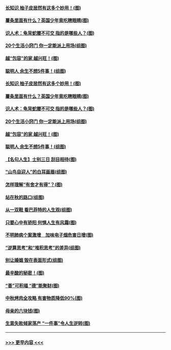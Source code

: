 #### [长知识 柚子皮居然有这多个妙用！(图)](../pages/p8/907425.md?t=09171911) 
#### [薯条里面有什么？英国少年竟吃瞎眼睛(图)](../pages/p8/907381.md?t=09171911) 
#### [识人术：龟背蛇腰不可交 指的是哪些人？(图)](../pages/p8/907503.md?t=09171911) 
#### [20个生活小窍门 你一定能派上用场(组图)](../pages/p8/907510.md?t=09171911) 
#### [越“包容”的家 越兴旺！(图)](../pages/p8/907328.md?t=09171911) 
#### [聪明人 余生不想5件事！(组图)](../pages/p8/907364.md?t=09171911) 
#### [长知识 柚子皮居然有这多个妙用！(图)](../pages/p8/907425.md?t=09171911) 
#### [薯条里面有什么？英国少年竟吃瞎眼睛(图)](../pages/p8/907381.md?t=09171911) 
#### [识人术：龟背蛇腰不可交 指的是哪些人？(图)](../pages/p8/907503.md?t=09171911) 
#### [20个生活小窍门 你一定能派上用场(组图)](../pages/p8/907510.md?t=09171911) 
#### [越“包容”的家 越兴旺！(图)](../pages/p8/907328.md?t=09171911) 
#### [聪明人 余生不想5件事！(组图)](../pages/p8/907364.md?t=09171911) 
#### [【名句人生】士别三日 刮目相待(图)](../pages/p8/906988.md?t=09171911) 
#### [“山鸟自迎人”的白耳画眉(组图)](../pages/p8/907332.md?t=09171911) 
#### [怎样理解“有舍才有得”？(图)](../pages/p8/906872.md?t=09171911) 
#### [站在秋的路口(组图)](../pages/p8/906914.md?t=09171911) 
#### [从一双鞋 看巴菲特的人生观(组图)](../pages/p8/907311.md?t=09171911) 
#### [只要心中有骄阳 何惧人生有风霜(图)](../pages/p8/907320.md?t=09171911) 
#### [不明肺病个案激增　加味电子烟危害日增(图)](../pages/p8/907307.md?t=09171911) 
#### [“逆算思考”和“堆积思考”的差异(组图)](../pages/p8/907229.md?t=09171911) 
#### [别让婚姻 毁在表面形式(组图)](../pages/p8/907118.md?t=09171911) 
#### [最辛酸的秘密！(图)](../pages/p8/906327.md?t=09171911) 
#### [“善”可积福 “德”能聚财(图)](../pages/p8/906906.md?t=09171911) 
#### [中秋烤肉全攻略 有害物质降低90%(图)](../pages/p8/907227.md?t=09171911) 
#### [母亲的六块钱(图)](../pages/p8/907107.md?t=09171911) 
#### [生意失败倾家荡产 “一件事”令人生逆转(图)](../pages/p8/907101.md?t=09171911) 

----
#### [ >>> 更早内容 <<< ](../indexes/p8-earlier.md)

